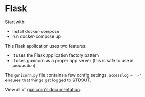 # Flask

Start with:
* install docker-compose
* run docker-compose up

This Flask application uses two features:

- It uses the Flask application factory pattern
- It uses gunicorn as a proper app server (this is safe to use in production)

The `gunicorn.py` file contains a few config settings. `accesslog = '-'` ensures
that things get logged to STDOUT.

View all of [gunicorn's documentation](http://docs.gunicorn.org/en/latest/index.html).